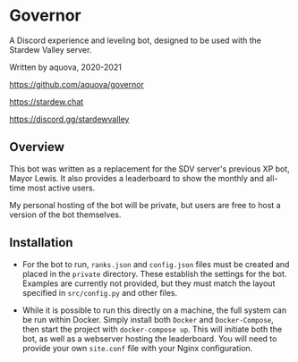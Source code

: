 # Governor

A Discord experience and leveling bot, designed to be used with the Stardew Valley server.

Written by aquova, 2020-2021

https://github.com/aquova/governor

https://stardew.chat

https://discord.gg/stardewvalley

## Overview

This bot was written as a replacement for the SDV server's previous XP bot, Mayor Lewis. It also provides a leaderboard to show the monthly and all-time most active users.

My personal hosting of the bot will be private, but users are free to host a version of the bot themselves.

## Installation

- For the bot to run, `ranks.json` and `config.json` files must be created and placed in the `private` directory. These establish the settings for the bot. Examples are currently not provided, but they must match the layout specified in `src/config.py` and other files.

- While it is possible to run this directly on a machine, the full system can be run within Docker. Simply install both `Docker` and `Docker-Compose`, then start the project with `docker-compose up`. This will initiate both the bot, as well as a webserver hosting the leaderboard. You will need to provide your own `site.conf` file with your Nginx configuration.
